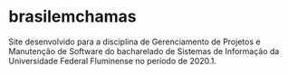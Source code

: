 # brasilemchamas
Site desenvolvido para a disciplina de Gerenciamento de Projetos e Manutenção de Software do bacharelado de Sistemas de Informação da Universidade Federal Fluminense no período de 2020.1.
